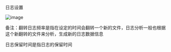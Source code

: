 日志设置

![image](https://user-images.githubusercontent.com/90588289/133736006-6d50c67a-8290-4e10-8139-f51fa6100a58.png)

备注：翻转日志频率是指在设定的时间会翻转一个新的文件，日志分析一般也根据这个新翻转的文件来分析，生成新的日志数据信息

日志保留时间是指日志的保留时间
